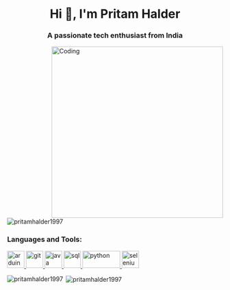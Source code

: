 <h1 align="center">Hi 👋, I'm Pritam Halder</h1>
<h3 align="center">A passionate tech enthusiast from India</h3>
<img align="right" alt="Coding" width="400" src="https://camo.githubusercontent.com/5ddf73ad3a205111cf8c686f687fc216c2946a75005718c8da5b837ad9de78c9/68747470733a2f2f7468756d62732e6766796361742e636f6d2f4576696c4e657874446576696c666973682d736d616c6c2e676966">


<p align="left"> <img src="https://komarev.com/ghpvc/?username=pritamhalder1997&label=Profile%20views&color=0e75b6&style=flat" alt="pritamhalder1997" /> </p>

<p align="left">
</p>

<h3 align="left">Languages and Tools:</h3>
<p align="left"> <a href="https://www.arduino.cc/" target="_blank" rel="noreferrer"> <img src="https://cdn.worldvectorlogo.com/logos/arduino-1.svg" alt="arduino" width="40" height="40"/> </a> <a href="https://git-scm.com/" target="_blank" rel="noreferrer"> <img src="https://www.vectorlogo.zone/logos/git-scm/git-scm-icon.svg" alt="git" width="40" height="40"/> 
<a href="https://www.java.com/en/" target="_blank" rel="noreferrer"> <img src="https://profilinator.rishav.dev/skills-assets/java-original-wordmark.svg" alt="java" width="40" height="40"/> </a>
<a href="https://www.mysql.com/" target="_blank" rel="noreferrer"> <img src="https://mpng.subpng.com/20181204/qav/kisspng-mysql-database-insert-table-mysql-png-logos-free-download-5c064d0c957d10.6754727115439168126123.jpg" alt="sql" width="40" height="40"/> </a>
<a href="https://www.python.org/" target="_blank" rel="noreferrer"> <img src="https://www.python.org/static/img/python-logo.png" alt="python" width="88" height="40"/> </a>
<a href="https://www.selenium.dev/" target="_blank" rel="noreferrer"> <img src="https://camo.githubusercontent.com/74ed64243ba05754329bc527cd4240ebd1c087a1/68747470733a2f2f73656c656e69756d2e6465762f696d616765732f73656c656e69756d5f6c6f676f5f7371756172655f677265656e2e706e67" alt="selenium" width="40" height="40"/> </a>

</a></p>

<p><img align="left" src="https://github-readme-stats.vercel.app/api/top-langs?username=pritamhalder1997&show_icons=true&locale=en&layout=compact" alt="pritamhalder1997" /></p>

<p>&nbsp;<img align="center" src="https://github-readme-stats.vercel.app/api?username=pritamhalder1997&show_icons=true&locale=en" alt="pritamhalder1997" /></p>
